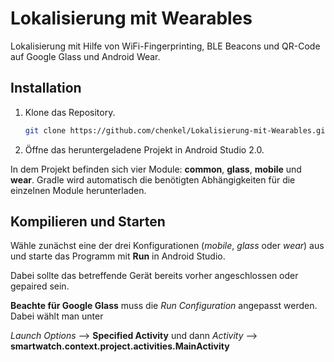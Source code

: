 # Lokalisierung mit Wearables

Lokalisierung mit Hilfe von WiFi-Fingerprinting, BLE Beacons und QR-Code auf Google Glass und Android Wear.

## Installation
1. Klone das Repository.  
	``` sh 
	git clone https://github.com/chenkel/Lokalisierung-mit-Wearables.git
	```
2. Öffne das heruntergeladene Projekt in Android Studio 2.0.

In dem Projekt befinden sich vier Module: **common**, **glass**, **mobile** und **wear**.
Gradle wird automatisch die benötigten Abhängigkeiten für die einzelnen Module herunterladen.

## Kompilieren und Starten

Wähle zunächst eine der drei Konfigurationen (*mobile*, *glass* oder *wear*) aus und starte das Programm mit **Run** in Android Studio. 

Dabei sollte das betreffende Gerät bereits vorher angeschlossen oder gepaired sein.

**Beachte für Google Glass** muss die *Run Configuration* angepasst werden. Dabei wählt man unter

*Launch Options* --> **Specified Activity** und dann 
*Activity* --> **smartwatch.context.project.activities.MainActivity**
	